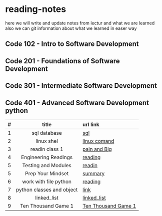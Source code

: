 # reading-notes

here we will write and update notes from lectur and what we are learned 
also we can git information about what we learned in easer way 

## Code 102 - Intro to Software Development

## Code 201 - Foundations of Software Development

## Code 301 - Intermediate Software Development

## Code 401 - Advanced Software Development python

| #| title | url link |
|-:|:-----:|:---------|
|1 |sql database |  [sql](https://github.com/AbdelrahmanElatrash/reading-notes/tree/main/sql_database)|
|2 |linux shel |  [linux comand](https://github.com/AbdelrahmanElatrash/reading-notes/tree/main/terminal_comand)|
|3 |readin class 1|[pain and Big](./sql_database/sql/)|
|4 |Engineering Readings|[reading](./Engineering_Readings/Engineering_Readings.md)|
|5 |Testing and Modules|[readin](./testing_and_modules/reading.md) |
|5 |Prep Your Mindset|[summary](./prep_your_mindset/prep_your_mindset.md)
|6 |work with file python | [reading](./work_with_file_python/reading.md)
|7|python classes and object|[link](./classes_and_object/classes_and-object.md)
|8 |linked_list |[linked_list](./linked_list/linked_list.md)
|9 | Ten Thousand Game 1|[Ten Thousand Game 1](./Ten_Thousand_Game%20_1/Ten_Thousand_Game%20_1.md)